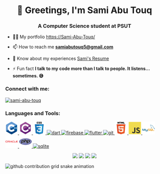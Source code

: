 <h1 align="center">🔹 Greetings, I'm Sami Abu Touq</h1>
<h3 align="center">A Computer Science student at PSUT</h3>

- 👨‍💻 My portfolio [https://Sami-Abu-Touq/](https://samiabutouq.github.io/Sami-Abu-Touq/)

- 📫 How to reach me **samiabutouq5@gmail.com**

- 📄 Know about my experiences [Sami's Resume](https://github.com/SamiAbuTouq/Sami-Abu-Touq/blob/main/Sami_Abu_Touq.pdf)

- ⚡ Fun fact **I talk to my code more than I talk to people. It listens… sometimes. 😅**

<h3 align="left">Connect with me:</h3>
<p align="left">
<a href="https://linkedin.com/in/sami-abu-touq" target="blank"><img align="center" src="https://raw.githubusercontent.com/rahuldkjain/github-profile-readme-generator/master/src/images/icons/Social/linked-in-alt.svg" alt="sami-abu-touq" height="30" width="40" /></a>
</p>

<h3 align="left">Languages and Tools:</h3>
<p align="left"><a href="https://www.w3schools.com/cpp/" target="_blank" rel="noreferrer"> <img src="https://raw.githubusercontent.com/devicons/devicon/master/icons/cplusplus/cplusplus-original.svg" alt="cplusplus" width="40" height="40"/> </a> <a href="https://www.w3schools.com/cs/" target="_blank" rel="noreferrer"> <img src="https://raw.githubusercontent.com/devicons/devicon/master/icons/csharp/csharp-original.svg" alt="csharp" width="40" height="40"/> </a> <a href="https://www.w3schools.com/css/" target="_blank" rel="noreferrer"> <img src="https://raw.githubusercontent.com/devicons/devicon/master/icons/css3/css3-original-wordmark.svg" alt="css3" width="40" height="40"/> </a> <a href="https://dart.dev" target="_blank" rel="noreferrer"> <img src="https://www.vectorlogo.zone/logos/dartlang/dartlang-icon.svg" alt="dart" width="40" height="40"/> </a> <a href="https://firebase.google.com/" target="_blank" rel="noreferrer"> <img src="https://www.vectorlogo.zone/logos/firebase/firebase-icon.svg" alt="firebase" width="40" height="40"/> </a> <a href="https://flutter.dev" target="_blank" rel="noreferrer"> <img src="https://www.vectorlogo.zone/logos/flutterio/flutterio-icon.svg" alt="flutter" width="40" height="40"/> </a> <a href="https://git-scm.com/" target="_blank" rel="noreferrer"> <img src="https://www.vectorlogo.zone/logos/git-scm/git-scm-icon.svg" alt="git" width="40" height="40"/> </a> <a href="https://www.w3.org/html/" target="_blank" rel="noreferrer"> <img src="https://raw.githubusercontent.com/devicons/devicon/master/icons/html5/html5-original-wordmark.svg" alt="html5" width="40" height="40"/> </a> <a href="https://developer.mozilla.org/en-US/docs/Web/JavaScript" target="_blank" rel="noreferrer"> <img src="https://raw.githubusercontent.com/devicons/devicon/master/icons/javascript/javascript-original.svg" alt="javascript" width="40" height="40"/> </a> <a href="https://www.mysql.com/" target="_blank" rel="noreferrer"> <img src="https://raw.githubusercontent.com/devicons/devicon/master/icons/mysql/mysql-original-wordmark.svg" alt="mysql" width="40" height="40"/> </a> <a href="https://www.oracle.com/" target="_blank" rel="noreferrer"> <img src="https://raw.githubusercontent.com/devicons/devicon/master/icons/oracle/oracle-original.svg" alt="oracle" width="40" height="40"/> </a> <a href="https://www.php.net" target="_blank" rel="noreferrer"> <img src="https://raw.githubusercontent.com/devicons/devicon/master/icons/php/php-original.svg" alt="php" width="40" height="40"/> </a> <a href="https://www.sqlite.org/" target="_blank" rel="noreferrer"> <img src="https://www.vectorlogo.zone/logos/sqlite/sqlite-icon.svg" alt="sqlite" width="40" height="40"/> </a> </p>





<p align="center">
  <img height="200" src="https://github-readme-stats.vercel.app/api?username=samiabutouq&show_icons=true&theme=default#gh-light-mode-only" />
  <img height="200" src="https://github-readme-stats.vercel.app/api?username=samiabutouq&show_icons=true&theme=dark#gh-dark-mode-only" />
  <img height="200" src="https://github-readme-streak-stats.herokuapp.com/?user=samiabutouq&theme=default#gh-light-mode-only" />
  <img height="200" src="https://github-readme-streak-stats.herokuapp.com/?user=samiabutouq&theme=dark#gh-dark-mode-only" />
</p>

<!-- Proudly created with GPRM ( https://gprm.itsvg.in ) -->
<!-- Proudly created with GPRM ( https://gprm.itsvg.in ) -->

<picture>
  <source media="(prefers-color-scheme: dark)" srcset="https://raw.githubusercontent.com/SamiAbuTouq/SamiAbuTouq/output/github-snake-dark.svg" />
  <source media="(prefers-color-scheme: light)" srcset="https://raw.githubusercontent.com/SamiAbuTouq/SamiAbuTouq/output/github-snake-light.svg" />
  <img alt="github contribution grid snake animation" src="https://raw.githubusercontent.com/SamiAbuTouq/SamiAbuTouq/output/github-snake.svg" />
</picture>

